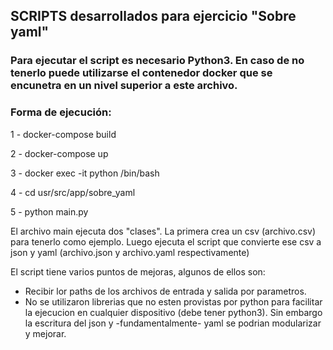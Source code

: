 ## SCRIPTS desarrollados para ejercicio "Sobre yaml"

### Para ejecutar el script es necesario Python3. En caso de no tenerlo puede utilizarse el contenedor docker que se encunetra en un nivel superior a este archivo.

### Forma de ejecución:

1 - docker-compose build

2 - docker-compose up

3 - docker exec -it python /bin/bash

4 - cd usr/src/app/sobre_yaml

5 - python main.py


El archivo main ejecuta dos "clases". La primera crea un csv (archivo.csv) para tenerlo como ejemplo.
Luego ejecuta el script que convierte ese csv a json y yaml (archivo.json y archivo.yaml respectivamente)


El script tiene varios puntos de mejoras, algunos de ellos son:
 - Recibir lor paths de los archivos de entrada y salida por parametros.
 - No se utilizaron librerias que no esten provistas por python para facilitar la ejecucion en cualquier dispositivo (debe tener python3). Sin embargo la escritura del json y -fundamentalmente- yaml se podrian modularizar y mejorar.

